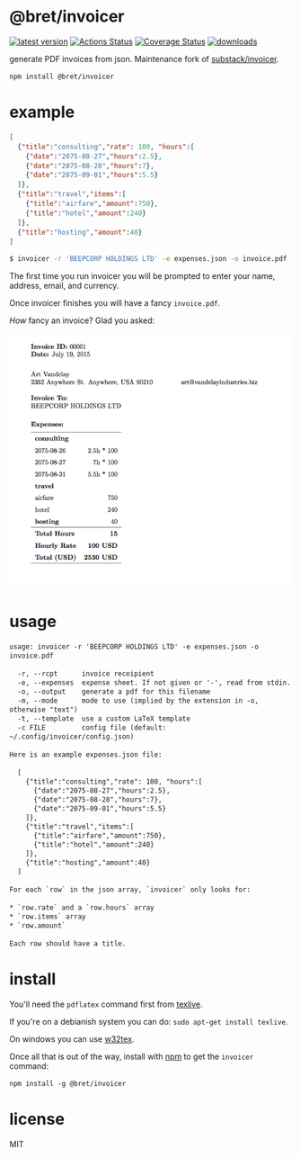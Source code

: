 # @bret/invoicer
[![latest version](https://img.shields.io/npm/v/@bret/invoicer.svg)](https://www.npmjs.com/package/@bret/invoicer)
[![Actions Status](https://github.com/bcomnes/invoicer/workflows/tests/badge.svg)](https://github.com/bcomnes/invoicer/actions)
[![Coverage Status](https://coveralls.io/repos/github/bcomnes/invoicer/badge.svg?branch=master)](https://coveralls.io/github/bcomnes/invoicer?branch=master)
[![downloads](https://img.shields.io/npm/dm/@bret/invoicer.svg)](https://npmtrends.com/@bret/invoicer)

generate PDF invoices from json. Maintenance fork of [substack/invoicer](https://www.npmjs.com/package/invoicer).

```
npm install @bret/invoicer
```

# example

``` json
[
  {"title":"consulting","rate": 100, "hours":[
    {"date":"2075-08-27","hours":2.5},
    {"date":"2075-08-28","hours":7},
    {"date":"2075-09-01","hours":5.5}
  ]},
  {"title":"travel","items":[
    {"title":"airfare","amount":750},
    {"title":"hotel","amount":240}
  ]},
  {"title":"hosting","amount":40}
]
```

``` bash
$ invoicer -r 'BEEPCORP HOLDINGS LTD' -e expenses.json -o invoice.pdf
```

The first time you run invoicer you will be prompted to enter your name,
address, email, and currency.

Once invoicer finishes you will have a fancy `invoice.pdf`.

_How_ fancy an invoice? Glad you asked:

![Screenshot of PDF invoice](images/invoice.png)

# usage

```
usage: invoicer -r 'BEEPCORP HOLDINGS LTD' -e expenses.json -o invoice.pdf

  -r, --rcpt      invoice receipient
  -e, --expenses  expense sheet. If not given or '-', read from stdin.
  -o, --output    generate a pdf for this filename
  -m, --mode      mode to use (implied by the extension in -o, otherwise "text")
  -t, --template  use a custom LaTeX template
  -c FILE         config file (default: ~/.config/invoicer/config.json)

Here is an example expenses.json file:

  [
    {"title":"consulting","rate": 100, "hours":[
      {"date":"2075-08-27","hours":2.5},
      {"date":"2075-08-28","hours":7},
      {"date":"2075-09-01","hours":5.5}
    ]},
    {"title":"travel","items":[
      {"title":"airfare","amount":750},
      {"title":"hotel","amount":240}
    ]},
    {"title":"hosting","amount":40}
  ]

For each `row` in the json array, `invoicer` only looks for:

* `row.rate` and a `row.hours` array
* `row.items` array
* `row.amount`

Each row should have a title.
```

# install

You'll need the `pdflatex` command first from
[texlive](http://www.tug.org/texlive/acquire-netinstall.html).

If you're on a debianish system you can do: `sudo apt-get install texlive`.

On windows you can use [w32tex](http://w32tex.org/).

Once all that is out of the way, install with [npm](https://npmjs.org) to get
the `invoicer` command:

```
npm install -g @bret/invoicer
```

# license

MIT
